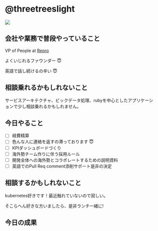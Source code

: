 # @threetreeslight

![](https://avatars3.githubusercontent.com/u/1057490?s=100&v=4)

## 会社や業務で普段やっていること

VP of People at [Repro](https://repro.io)

よくいじれるファウンダー :innocent:

英語で話し続けるの辛い :innocent:

## 相談乗れるかもしれないこと

サービスアーキテクチャ、ビックデータ処理、rubyを中心としたアプリケーションで少し相談乗れるかもしれません。

## 今日やること

- [ ] 経費精算
- [ ] 色んな人に連絡を返すの滞っております :innocent:
- [ ] KPIダッシュボードづくり
- [ ] 海外勢チーム作りに伴う採用ルール
- [ ] 開発全体への海外勢とコラボレートするための説明資料
- [ ] 英語でのPull Req comment添削サポート是非の決定

## 相談するかもしれないこと

kubernetes好きです！最近触れていないので寂しい。

そこらへん好きな方いましたら、是非ランチ一緒に!

## 今日の成果

